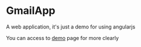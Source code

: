 # GmailApp

A web application, it's just a demo for using angularjs

You can access to [demo](huudai09.github.com/GmailApp) page for more clearly
